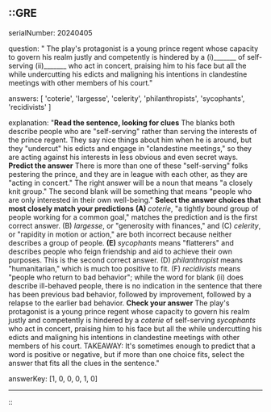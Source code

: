 ::GRE
---

serialNumber: 20240405

question: " The play's protagonist is a young prince regent whose capacity to govern his realm justly and competently is hindered by a (i)_______ of self-serving (ii)_______ who act in concert, praising him to his face but all the while undercutting his edicts and maligning his intentions in clandestine meetings with other members of his court."

answers: [
  'coterie',
  'largesse',
  'celerity',
  'philanthropists',
  'sycophants',
  'recidivists'
]

explanation: "<strong>Read the sentence, looking for clues</strong> The blanks both describe people who are \"self-serving\" rather than serving the interests of the prince regent. They say nice things about him when he is around, but they \"undercut\" his edicts and engage in \"clandestine meetings,\" so they are acting against his interests in less obvious and even secret ways. <strong>Predict the answer</strong> There is more than one of these \"self-serving\" folks pestering the prince, and they are in league with each other, as they are \"acting in concert.\" The right answer will be a noun that means \"a closely knit group.\" The second blank will be something that means \"people who are only interested in their own well-being.\" <strong>Select the answer choices that most closely match your predictions</strong> <strong>(A) </strong><i>coterie</i>, \"a tightly bound group of people working for a common goal,\" matches the prediction and is the first correct answer. (B) <i>largesse</i>, or \"generosity with finances,\" and (C) <i>celerity</i>, or \"rapidity in motion or action,\" are both incorrect because neither describes a group of people. <strong>(E) </strong><i>sycophants</i> means \"flatterers\" and describes people who feign friendship and aid to achieve their own purposes. This is the second correct answer. (D) <i>philanthropist</i> means \"humanitarian,\" which is much too positive to fit. (F) <i>recidivists</i> means \"people who return to bad behavior\"; while the word for blank (ii) does describe ill-behaved people, there is no indication in the sentence that there has been previous bad behavior, followed by improvement, followed by a relapse to the earlier bad behavior. <strong>Check your answer</strong> The play's protagonist is a young prince regent whose capacity to govern his realm justly and competently is hindered by a <i>coterie</i> of self-serving <i>sycophants</i> who act in concert, praising him to his face but all the while undercutting his edicts and maligning his intentions in clandestine meetings with other members of his court. TAKEAWAY: It's sometimes enough to predict that a word is positive or negative, but if more than one choice fits, select the answer that fits all the clues in the sentence."

answerKey: [1, 0, 0, 0, 1, 0]

---
::